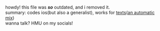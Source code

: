 howdy! this file was **_so_** outdated, and i removed it.\
summary: codes ios(but also a generalist), works for [texts](https://texts.com/)([an automatic mix](https://automattic.com/))\
wanna talk? HMU on my socials!
